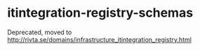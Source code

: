 # itintegration-registry-schemas
Deprecated, moved to http://rivta.se/domains/infrastructure_itintegration_registry.html

